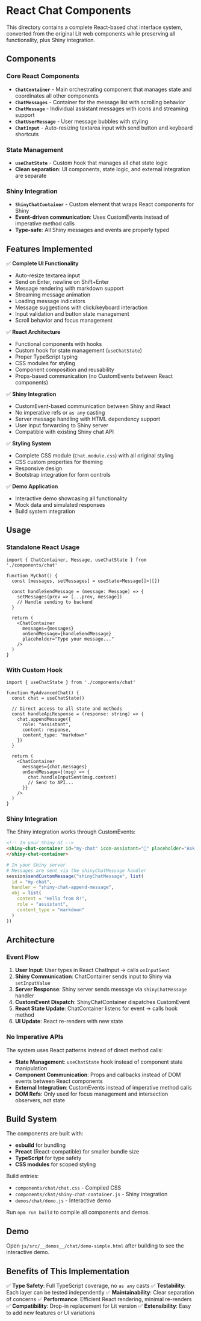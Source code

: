 # React Chat Components

This directory contains a complete React-based chat interface system, converted from the original Lit web components while preserving all functionality, plus Shiny integration.

## Components

### Core React Components

- **`ChatContainer`** - Main orchestrating component that manages state and coordinates all other components
- **`ChatMessages`** - Container for the message list with scrolling behavior  
- **`ChatMessage`** - Individual assistant messages with icons and streaming support
- **`ChatUserMessage`** - User message bubbles with styling
- **`ChatInput`** - Auto-resizing textarea input with send button and keyboard shortcuts

### State Management

- **`useChatState`** - Custom hook that manages all chat state logic
- **Clean separation**: UI components, state logic, and external integration are separate

### Shiny Integration

- **`ShinyChatContainer`** - Custom element that wraps React components for Shiny
- **Event-driven communication**: Uses CustomEvents instead of imperative method calls
- **Type-safe**: All Shiny messages and events are properly typed

## Features Implemented

✅ **Complete UI Functionality**
- Auto-resize textarea input
- Send on Enter, newline on Shift+Enter
- Message rendering with markdown support
- Streaming message animation
- Loading message indicators
- Message suggestions with click/keyboard interaction
- Input validation and button state management
- Scroll behavior and focus management

✅ **React Architecture**
- Functional components with hooks
- Custom hook for state management (`useChatState`)
- Proper TypeScript typing
- CSS modules for styling
- Component composition and reusability
- Props-based communication (no CustomEvents between React components)

✅ **Shiny Integration**
- CustomEvent-based communication between Shiny and React
- No imperative refs or `as any` casting
- Server message handling with HTML dependency support
- User input forwarding to Shiny server
- Compatible with existing Shiny chat API

✅ **Styling System**
- Complete CSS module (`Chat.module.css`) with all original styling
- CSS custom properties for theming
- Responsive design
- Bootstrap integration for form controls

✅ **Demo Application**
- Interactive demo showcasing all functionality
- Mock data and simulated responses
- Build system integration

## Usage

### Standalone React Usage

```tsx
import { ChatContainer, Message, useChatState } from './components/chat'

function MyChat() {
  const [messages, setMessages] = useState<Message[]>([])
  
  const handleSendMessage = (message: Message) => {
    setMessages(prev => [...prev, message])
    // Handle sending to backend
  }
  
  return (
    <ChatContainer
      messages={messages}
      onSendMessage={handleSendMessage}
      placeholder="Type your message..."
    />
  )
}
```

### With Custom Hook

```tsx
import { useChatState } from './components/chat'

function MyAdvancedChat() {
  const chat = useChatState()
  
  // Direct access to all state and methods
  const handleApiResponse = (response: string) => {
    chat.appendMessage({
      role: "assistant",
      content: response,
      content_type: "markdown"
    })
  }
  
  return (
    <ChatContainer
      messages={chat.messages}
      onSendMessage={(msg) => {
        chat.handleInputSent(msg.content)
        // Send to API...
      }}
    />
  )
}
```

### Shiny Integration

The Shiny integration works through CustomEvents:

```html
<!-- In your Shiny UI -->
<shiny-chat-container id="my-chat" icon-assistant="🤖" placeholder="Ask me anything...">
</shiny-chat-container>
```

```r
# In your Shiny server
# Messages are sent via the shinyChatMessage handler
session$sendCustomMessage("shinyChatMessage", list(
  id = "my-chat",
  handler = "shiny-chat-append-message",
  obj = list(
    content = "Hello from R!",
    role = "assistant",
    content_type = "markdown"
  )
))
```

## Architecture

### Event Flow

1. **User Input**: User types in React ChatInput → calls `onInputSent`
2. **Shiny Communication**: ChatContainer sends input to Shiny via `setInputValue`
3. **Server Response**: Shiny server sends message via `shinyChatMessage` handler  
4. **CustomEvent Dispatch**: ShinyChatContainer dispatches CustomEvent
5. **React State Update**: ChatContainer listens for event → calls hook method
6. **UI Update**: React re-renders with new state

### No Imperative APIs

The system uses React patterns instead of direct method calls:

- **State Management**: `useChatState` hook instead of component state manipulation
- **Component Communication**: Props and callbacks instead of DOM events between React components
- **External Integration**: CustomEvents instead of imperative method calls
- **DOM Refs**: Only used for focus management and intersection observers, not state

## Build System

The components are built with:
- **esbuild** for bundling
- **Preact** (React-compatible) for smaller bundle size
- **TypeScript** for type safety
- **CSS modules** for scoped styling

Build entries:
- `components/chat/chat.css` - Compiled CSS
- `components/chat/shiny-chat-container.js` - Shiny integration
- `demos/chat/demo.js` - Interactive demo

Run `npm run build` to compile all components and demos.

## Demo

Open `js/src/__demos__/chat/demo-simple.html` after building to see the interactive demo.

## Benefits of This Implementation

✅ **Type Safety**: Full TypeScript coverage, no `as any` casts
✅ **Testability**: Each layer can be tested independently
✅ **Maintainability**: Clear separation of concerns
✅ **Performance**: Efficient React rendering, minimal re-renders
✅ **Compatibility**: Drop-in replacement for Lit version
✅ **Extensibility**: Easy to add new features or UI variations
